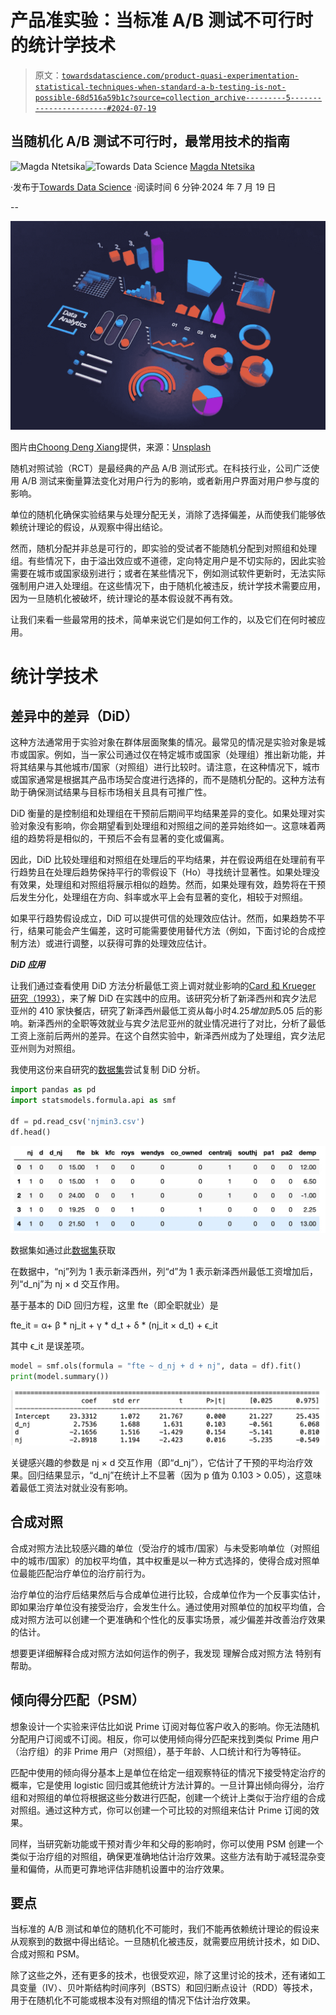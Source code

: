 # 产品准实验：当标准 A/B 测试不可行时的统计学技术

> 原文：[`towardsdatascience.com/product-quasi-experimentation-statistical-techniques-when-standard-a-b-testing-is-not-possible-68d516a59b1c?source=collection_archive---------5-----------------------#2024-07-19`](https://towardsdatascience.com/product-quasi-experimentation-statistical-techniques-when-standard-a-b-testing-is-not-possible-68d516a59b1c?source=collection_archive---------5-----------------------#2024-07-19)

## 当随机化 A/B 测试不可行时，最常用技术的指南

[](https://medium.com/@ntetsika.magda?source=post_page---byline--68d516a59b1c--------------------------------)![Magda Ntetsika](https://medium.com/@ntetsika.magda?source=post_page---byline--68d516a59b1c--------------------------------)[](https://towardsdatascience.com/?source=post_page---byline--68d516a59b1c--------------------------------)![Towards Data Science](https://towardsdatascience.com/?source=post_page---byline--68d516a59b1c--------------------------------) [Magda Ntetsika](https://medium.com/@ntetsika.magda?source=post_page---byline--68d516a59b1c--------------------------------)

·发布于[Towards Data Science](https://towardsdatascience.com/?source=post_page---byline--68d516a59b1c--------------------------------) ·阅读时间 6 分钟·2024 年 7 月 19 日

--

![](img/5b0290e14f023fbfc9924a8f79d37b95.png)

图片由[Choong Deng Xiang](https://dengxiang.pages.dev/)提供，来源：[Unsplash](https://unsplash.com/?utm_source=medium&utm_medium=referral)

随机对照试验（RCT）是最经典的产品 A/B 测试形式。在科技行业，公司广泛使用 A/B 测试来衡量算法变化对用户行为的影响，或者新用户界面对用户参与度的影响。

单位的随机化确保实验结果与处理分配无关，消除了选择偏差，从而使我们能够依赖统计理论的假设，从观察中得出结论。

然而，随机分配并非总是可行的，即实验的受试者不能随机分配到对照组和处理组。有些情况下，由于溢出效应或不道德，定向特定用户是不切实际的，因此实验需要在城市或国家级别进行；或者在某些情况下，例如测试软件更新时，无法实际强制用户进入处理组。在这些情况下，由于随机化被违反，统计学技术需要应用，因为一旦随机化被破坏，统计理论的基本假设就不再有效。

让我们来看一些最常用的技术，简单来说它们是如何工作的，以及它们在何时被应用。

# 统计学技术

## 差异中的差异（DiD）

这种方法通常用于实验对象在群体层面聚集的情况。最常见的情况是实验对象是城市或国家。例如，当一家公司通过仅在特定城市或国家（处理组）推出新功能，并将其结果与其他城市/国家（对照组）进行比较时。请注意，在这种情况下，城市或国家通常是根据其产品市场契合度进行选择的，而不是随机分配的。这种方法有助于确保测试结果与目标市场相关且具有可推广性。

DiD 衡量的是控制组和处理组在干预前后期间平均结果差异的变化。如果处理对实验对象没有影响，你会期望看到处理组和对照组之间的差异始终如一。这意味着两组的趋势将是相似的，干预后不会有显著的变化或偏离。

因此，DiD 比较处理组和对照组在处理后的平均结果，并在假设两组在处理前有平行趋势且在处理后趋势保持平行的零假设下（Ho）寻找统计显著性。如果处理没有效果，处理组和对照组将展示相似的趋势。然而，如果处理有效，趋势将在干预后发生分化，处理组在方向、斜率或水平上会有显著的变化，相较于对照组。

如果平行趋势假设成立，DiD 可以提供可信的处理效应估计。然而，如果趋势不平行，结果可能会产生偏差，这时可能需要使用替代方法（例如，下面讨论的合成控制方法）或进行调整，以获得可靠的处理效应估计。

***DiD 应用***

让我们通过查看使用 DiD 方法分析最低工资上调对就业影响的[Card 和 Krueger 研究（1993）](https://www.aeaweb.org/articles?id=10.1257%2Faer.90.5.1397)，来了解 DiD 在实践中的应用。该研究分析了新泽西州和宾夕法尼亚州的 410 家快餐店，研究了新泽西州最低工资从每小时$4.25 增加到$5.05 后的影响。新泽西州的全职等效就业与宾夕法尼亚州的就业情况进行了对比，分析了最低工资上涨前后两州的差异。在这个自然实验中，新泽西州成为了处理组，宾夕法尼亚州则为对照组。

我使用这份来自研究的[数据集](http://www.principlesofeconometrics.com/poe5/poe5csv.html)尝试复制 DiD 分析。

```py
import pandas as pd
import statsmodels.formula.api as smf 

df = pd.read_csv('njmin3.csv')
df.head()
```

![](img/d2b32084895a4abe096fb6db6bb23455.png)

数据集如通过此[数据集](http://www.principlesofeconometrics.com/poe5/poe5csv.html)获取

在数据中，“nj”列为 1 表示新泽西州，列“d”为 1 表示新泽西州最低工资增加后，列“d_nj”为 nj × d 交互作用。

基于基本的 DiD 回归方程，这里 fte（即全职就业）是

fte_it = α+ β * nj_it + γ * d_t + δ * (nj_it × d_t) + ϵ_it

其中 ϵ_it 是误差项。

```py
model = smf.ols(formula = "fte ~ d_nj + d + nj", data = df).fit()
print(model.summary())
```

![](img/ddfd99fc5a5af849a0c6804d18f0ed59.png)

关键感兴趣的参数是 nj × d 交互作用（即“d_nj”），它估计了干预的平均治疗效果。回归结果显示，“d_nj”在统计上不显著（因为 p 值为 0.103 > 0.05），这意味着最低工资法对就业没有影响。

## 合成对照

合成对照方法比较感兴趣的单位（受治疗的城市/国家）与未受影响单位（对照组中的城市/国家）的加权平均值，其中权重是以一种方式选择的，使得合成对照单位最能匹配治疗单位的治疗前行为。

治疗单位的治疗后结果然后与合成单位进行比较，合成单位作为一个反事实估计，即如果治疗单位没有接受治疗，会发生什么。通过使用对照单位的加权平均值，合成对照方法可以创建一个更准确和个性化的反事实场景，减少偏差并改善治疗效果的估计。

想要更详细解释合成对照方法如何运作的例子，我发现 理解合成对照方法 特别有帮助。

## 倾向得分匹配（PSM）

想象设计一个实验来评估比如说 Prime 订阅对每位客户收入的影响。你无法随机分配用户订阅或不订阅。相反，你可以使用倾向得分匹配来找到类似 Prime 用户（治疗组）的非 Prime 用户（对照组），基于年龄、人口统计和行为等特征。

匹配中使用的倾向得分基本上是单位在给定一组观察特征的情况下接受特定治疗的概率，它是使用 logistic 回归或其他统计方法计算的。一旦计算出倾向得分，治疗组和对照组的单位将根据这些分数进行匹配，创建一个统计上类似于治疗组的合成对照组。通过这种方式，你可以创建一个可比较的对照组来估计 Prime 订阅的效果。

同样，当研究新功能或干预对青少年和父母的影响时，你可以使用 PSM 创建一个类似于治疗组的对照组，确保更准确地估计治疗效果。这些方法有助于减轻混杂变量和偏倚，从而更可靠地评估非随机设置中的治疗效果。

## 要点

当标准的 A/B 测试和单位的随机化不可能时，我们不能再依赖统计理论的假设来从观察到的数据中得出结论。一旦随机化被违反，就需要应用统计技术，如 DiD、合成对照和 PSM。

除了这些之外，还有更多的技术，也很受欢迎，除了这里讨论的技术，还有诸如工具变量（IV）、贝叶斯结构时间序列（BSTS）和回归断点设计（RDD）等技术，用于在随机化不可能或根本没有对照组的情况下估计治疗效果。
